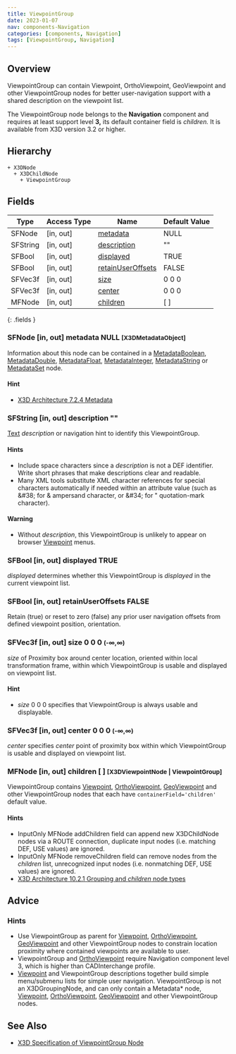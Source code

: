 ```yaml
---
title: ViewpointGroup
date: 2023-01-07
nav: components-Navigation
categories: [components, Navigation]
tags: [ViewpointGroup, Navigation]
---
```

<style>
.post h3 {
  word-spacing: 0.2em;
}
</style>

## Overview

ViewpointGroup can contain Viewpoint, OrthoViewpoint, GeoViewpoint and other ViewpointGroup nodes for better user-navigation support with a shared description on the viewpoint list.

The ViewpointGroup node belongs to the **Navigation** component and requires at least support level **3,** its default container field is *children.* It is available from X3D version 3.2 or higher.

## Hierarchy

```
+ X3DNode
  + X3DChildNode
    + ViewpointGroup
```

## Fields

| Type | Access Type | Name | Default Value |
| ---- | ----------- | ---- | ------------- |
| SFNode | \[in, out\] | [metadata](#sfnode-in-out-metadata-null-x3dmetadataobject) | NULL  |
| SFString | \[in, out\] | [description](#sfstring-in-out-description-) | "" |
| SFBool | \[in, out\] | [displayed](#sfbool-in-out-displayed-true) | TRUE |
| SFBool | \[in, out\] | [retainUserOffsets](#sfbool-in-out-retainuseroffsets-false) | FALSE |
| SFVec3f | \[in, out\] | [size](#sfvec3f-in-out-size-0-0-0--) | 0 0 0  |
| SFVec3f | \[in, out\] | [center](#sfvec3f-in-out-center-0-0-0--) | 0 0 0  |
| MFNode | \[in, out\] | [children](#mfnode-in-out-children---x3dviewpointnode--viewpointgroup) | \[ \] |
{: .fields }

### SFNode [in, out] **metadata** NULL <small>[X3DMetadataObject]</small>

Information about this node can be contained in a [MetadataBoolean](/x_ite/components/core/metadataboolean/), [MetadataDouble](/x_ite/components/core/metadatadouble/), [MetadataFloat](/x_ite/components/core/metadatafloat/), [MetadataInteger](/x_ite/components/core/metadatainteger/), [MetadataString](/x_ite/components/core/metadatastring/) or [MetadataSet](/x_ite/components/core/metadataset/) node.

#### Hint

- [X3D Architecture 7.2.4 Metadata](https://www.web3d.org/specifications/X3Dv4/ISO-IEC19775-1v4-IS/Part01/components/core.html#Metadata)

### SFString [in, out] **description** ""

[Text](/x_ite/components/text/text/) *description* or navigation hint to identify this ViewpointGroup.

#### Hints

- Include space characters since a *description* is not a DEF identifier. Write short phrases that make descriptions clear and readable.
- Many XML tools substitute XML character references for special characters automatically if needed within an attribute value (such as &amp;#38; for &amp; ampersand character, or &amp;#34; for " quotation-mark character).

#### Warning

- Without *description*, this ViewpointGroup is unlikely to appear on browser [Viewpoint](/x_ite/components/navigation/viewpoint/) menus.

### SFBool [in, out] **displayed** TRUE

*displayed* determines whether this ViewpointGroup is *displayed* in the current viewpoint list.

### SFBool [in, out] **retainUserOffsets** FALSE

Retain (true) or reset to zero (false) any prior user navigation offsets from defined viewpoint position, orientation.

### SFVec3f [in, out] **size** 0 0 0 <small>(-∞,∞)</small>

*size* of Proximity box around center location, oriented within local transformation frame, within which ViewpointGroup is usable and displayed on viewpoint list.

#### Hint

- *size* 0 0 0 specifies that ViewpointGroup is always usable and displayable.

### SFVec3f [in, out] **center** 0 0 0 <small>(-∞,∞)</small>

*center* specifies *center* point of proximity box within which ViewpointGroup is usable and displayed on viewpoint list.

### MFNode [in, out] **children** [ ] <small>[X3DViewpointNode | ViewpointGroup]</small>

ViewpointGroup contains [Viewpoint](/x_ite/components/navigation/viewpoint/), [OrthoViewpoint](/x_ite/components/navigation/orthoviewpoint/), [GeoViewpoint](/x_ite/components/geospatial/geoviewpoint/) and other ViewpointGroup nodes that each have `containerField='children'` default value.

#### Hints

- InputOnly MFNode addChildren field can append new X3DChildNode nodes via a ROUTE connection, duplicate input nodes (i.e. matching DEF, USE values) are ignored.
- InputOnly MFNode removeChildren field can remove nodes from the *children* list, unrecognized input nodes (i.e. nonmatching DEF, USE values) are ignored.
- [X3D Architecture 10.2.1 Grouping and *children* node types](https://www.web3d.org/specifications/X3Dv4/ISO-IEC19775-1v4-IS/Part01/components/grouping.html#GroupingAndChildrenNodes)

## Advice

### Hints

- Use ViewpointGroup as parent for [Viewpoint](/x_ite/components/navigation/viewpoint/), [OrthoViewpoint](/x_ite/components/navigation/orthoviewpoint/), [GeoViewpoint](/x_ite/components/geospatial/geoviewpoint/) and other ViewpointGroup nodes to constrain location proximity where contained viewpoints are available to user.
- ViewpointGroup and [OrthoViewpoint](/x_ite/components/navigation/orthoviewpoint/) require Navigation component level 3, which is higher than CADInterchange profile.
- [Viewpoint](/x_ite/components/navigation/viewpoint/) and ViewpointGroup descriptions together build simple menu/submenu lists for simple user navigation. ViewpointGroup is not an X3DGroupingNode, and can only contain a Metadata* node, [Viewpoint](/x_ite/components/navigation/viewpoint/), [OrthoViewpoint](/x_ite/components/navigation/orthoviewpoint/), [GeoViewpoint](/x_ite/components/geospatial/geoviewpoint/) and other ViewpointGroup nodes.

## See Also

- [X3D Specification of ViewpointGroup Node](https://www.web3d.org/documents/specifications/19775-1/V4.0/Part01/components/navigation.html#ViewpointGroup)
